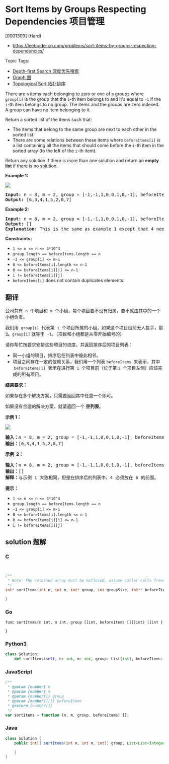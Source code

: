 # Sort Items by Groups Respecting Dependencies 项目管理

[0001309] (Hard)

- https://leetcode-cn.com/problems/sort-items-by-groups-respecting-dependencies/

Topic Tags:

- [Depth-first Search 深度优先搜索](https://leetcode-cn.com/tag/depth-first-search/)
- [Graph 图](https://leetcode-cn.com/tag/graph/)
- [Topological Sort 拓扑排序](https://leetcode-cn.com/tag/topological-sort/)

There are `n` items each belonging to zero or one of `m` groups where `group[i]` is the group that the `i`\-th item belongs to and it's equal to `-1` if the `i`\-th item belongs to no group. The items and the groups are zero indexed. A group can have no item belonging to it.

Return a sorted list of the items such that:

- The items that belong to the same group are next to each other in the sorted list.
- There are some relations between these items where `beforeItems[i]` is a list containing all the items that should come before the `i`\-th item in the sorted array (to the left of the `i`\-th item).

Return any solution if there is more than one solution and return an **empty list** if there is no solution.

**Example 1:**

**![](https://assets.leetcode.com/uploads/2019/09/11/1359_ex1.png)**

<pre><strong>Input:</strong> n = 8, m = 2, group = [-1,-1,1,0,0,1,0,-1], beforeItems = [[],[6],[5],[6],[3,6],[],[],[]]
<strong>Output:</strong> [6,3,4,1,5,2,0,7]
</pre>

**Example 2:**

<pre><strong>Input:</strong> n = 8, m = 2, group = [-1,-1,1,0,0,1,0,-1], beforeItems = [[],[6],[5],[6],[3],[],[4],[]]
<strong>Output:</strong> []
<strong>Explanation:</strong>&nbsp;This is the same as example 1 except that 4 needs to be before 6 in the sorted list.
</pre>

**Constraints:**

- `1 <= m <= n <= 3*10^4`
- `group.length == beforeItems.length == n`
- `-1 <= group[i] <= m-1`
- `0 <= beforeItems[i].length <= n-1`
- `0 <= beforeItems[i][j] <= n-1`
- `i != beforeItems[i][j]`
- `beforeItems[i]` does not contain duplicates elements.

## 翻译

公司共有  `n`  个项目和  `m`  个小组，每个项目要不没有归属，要不就由其中的一个小组负责。

我们用  `group[i]`  代表第  `i`  个项目所属的小组，如果这个项目目前无人接手，那么  `group[i]` 就等于  `-1`。（项目和小组都是从零开始编号的）

请你帮忙按要求安排这些项目的进度，并返回排序后的项目列表：

- 同一小组的项目，排序后在列表中彼此相邻。
- 项目之间存在一定的依赖关系，我们用一个列表 `beforeItems`  来表示，其中  `beforeItems[i]`  表示在进行第  `i`  个项目前（位于第 `i`  个项目左侧）应该完成的所有项目。

**结果要求：**

如果存在多个解决方案，只需要返回其中任意一个即可。

如果没有合适的解决方案，就请返回一个 **空列表**。

**示例 1：**

**![](https://assets.leetcode-cn.com/aliyun-lc-upload/uploads/2019/09/22/1359_ex1.png)**

<pre><strong>输入：</strong>n = 8, m = 2, group = [-1,-1,1,0,0,1,0,-1], beforeItems = [[],[6],[5],[6],[3,6],[],[],[]]
<strong>输出：</strong>[6,3,4,1,5,2,0,7]
</pre>

**示例  2：**

<pre><strong>输入：</strong>n = 8, m = 2, group = [-1,-1,1,0,0,1,0,-1], beforeItems = [[],[6],[5],[6],[3],[],[4],[]]
<strong>输出：</strong>[]
<strong>解释：</strong>与示例 1 大致相同，但是在排序后的列表中，4 必须放在 6 的前面。
</pre>

**提示：**

- `1 <= m <= n <= 3*10^4`
- `group.length == beforeItems.length == n`
- `-1 <= group[i] <= m-1`
- `0 <= beforeItems[i].length <= n-1`
- `0 <= beforeItems[i][j] <= n-1`
- `i != beforeItems[i][j]`

## solution 题解

### C

```c


/**
 * Note: The returned array must be malloced, assume caller calls free().
 */
int* sortItems(int n, int m, int* group, int groupSize, int** beforeItems, int beforeItemsSize, int* beforeItemsColSize, int* returnSize){

}


```

### Go

```golang
func sortItems(n int, m int, group []int, beforeItems [][]int) []int {

}
```

### Python3

```python
class Solution:
    def sortItems(self, n: int, m: int, group: List[int], beforeItems: List[List[int]]) -> List[int]:

```

### JavaScript

```javascript
/**
 * @param {number} n
 * @param {number} m
 * @param {number[]} group
 * @param {number[][]} beforeItems
 * @return {number[]}
 */
var sortItems = function (n, m, group, beforeItems) {};
```

### Java

```java
class Solution {
    public int[] sortItems(int n, int m, int[] group, List<List<Integer>> beforeItems) {

    }
}
```
